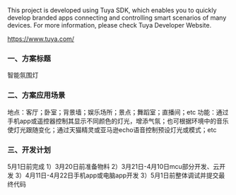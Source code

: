 This project is developed using Tuya SDK, which enables you to quickly develop branded apps connecting and controlling smart scenarios of many devices.     For more information, please check Tuya Developer Website.

https://www.tuya.com/

### 一、方案标题
智能氛围灯

### 二、方案应用场景

地点：客厅；卧室；背景墙；娱乐场所；景点；舞蹈室；直播间；etc
功能：通过手机app或遥控器控制其显示不同颜色的灯光，增添气氛；也可根据环境中的音乐使灯光跟随变化；通过天猫精灵或亚马逊echo语音控制预设灯光或模式；etc

### 三、开发计划

5月1日前完成
1）3月20日前准备物料
2）3月21日-4月10日mcu部分开发、云开发
3）4月11日-4月22日手机app或电脑app开发
3）5月1日前整体调试并提交最终代码
